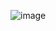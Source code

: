 ![image](https://github.com/jeungdong/CodingTest/assets/93365714/f92002aa-507a-4cc9-b7bb-35d619937bd4)
